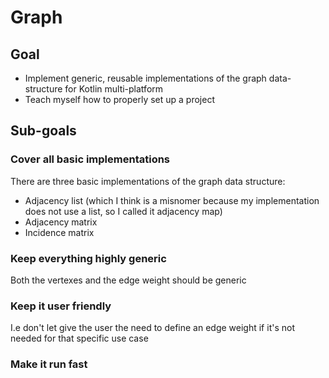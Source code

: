 # Graph
## Goal
- Implement generic, reusable implementations of the graph data-structure for Kotlin multi-platform
- Teach myself how to properly set up a project

## Sub-goals

### Cover all basic implementations
There are three basic implementations of the graph data structure:
- Adjacency list (which I think is a misnomer because my implementation does not use a list, so I called it adjacency map)
- Adjacency matrix
- Incidence matrix

### Keep everything highly generic
Both the vertexes and the edge weight should be generic

### Keep it user friendly
I.e don't let give the user the need to define an edge weight if it's not needed for that specific use case

### Make it run fast



